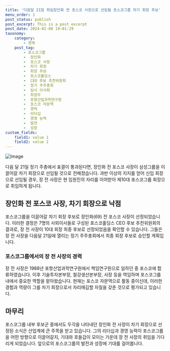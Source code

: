 ```yaml
---
title: '다음달 21일 취임장인화 전 포스코 사장으로 선임될 포스코그룹 차기 회장 후보'
menu_order: 1
post_status: publish
post_excerpt: This is a post excerpt
post_date: 2024-02-08 19:01:29
taxonomy:
    category:
        - 경제
    post_tag:
        - 포스코그룹
        -  장인화
        -  포스코 사장
        -  차기 회장
        -  회장 후보
        -  포스코홀딩스
        -  CEO 후보 추천위원회
        -  정기 주주총회
        -  임시 이사회
        -  최정우
        -  포항산업과학연구원
        -  포스코 자문역
        -  경력
        -  리더십
        -  경영 능력
        -  발전
        -  성장
custom_fields:
    field1: value 1
    field2: value 2
---
```


![Image](https://imgnews.pstatic.net/image/081/2024/02/08/0003429475_001_20240208163201213.jpg?type=w647)

다음 달 21일 정기 주총에서 표결이 통과된다면, 장인화 전 포스코 사장이 삼성그룹을 이끌어갈 차기 회장으로 선임될 것으로 전해졌습니다. 과반 이상의 지지를 얻어 신임 회장으로 선임될 경우, 장 전 사장은 현 임원진의 자리를 이어받아 제10대 포스코그룹 회장으로 취임하게 됩니다.
## 장인화 전 포스코 사장, 차기 회장으로 낙점
포스코그룹을 이끌어갈 차기 회장 후보로 장인화(69) 전 포스코 사장이 선정되었습니다. 이러한 결정은 7명의 사외이사들로 구성된 포스코홀딩스 CEO 후보 추천위원회의 결과로, 장 전 사장이 10대 회장 최종 후보로 선정되었음을 확인할 수 있습니다. 그들은 장 전 사장을 다음달 21일에 열리는 정기 주주총회에서 최종 회장 후보로 승인할 계획입니다.
### 포스코그룹에서의 장 전 사장의 경력
장 전 사장은 1988년 포항산업과학연구원에서 책임연구원으로 일하던 중 포스코에 합류하였습니다. 이후 기술투자본부장, 철강생산본부장, 사장 등을 역임하며 포스코그룹 내에서 중요한 역할을 맡아왔습니다. 현재는 포스코 자문역으로 활동 중이신데, 이러한 경험과 역량이 그를 차기 회장으로서 자리매김할 자질을 갖춘 것으로 평가되고 있습니다.
## 마무리
포스코그룹 내부 후보군 중에서도 두각을 나타내던 장인화 전 사장이 차기 회장으로 선정된 소식은 산업계에 큰 주목을 받고 있습니다. 그의 리더십과 경영 능력이 포스코그룹을 어떤 방향으로 이끌어갈지, 기대와 호들갑이 모이는 가운데 장 전 사장의 취임을 기다리게 되었습니다. 앞으로의 포스코그룹의 발전과 성장에 기대를 걸어봅니다.
